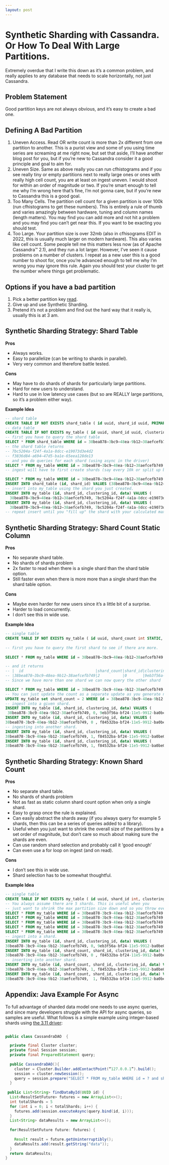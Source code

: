 ```yaml
---
layout: post
---
```

<h1>Synthetic Sharding with Cassandra. Or How To Deal With Large Partitions.</h1>
Extremely overdue that I write this down as it’s a common problem, and really applies to any database that needs to scale horizontally, not just Cassandra.
 
## Problem Statement
 
Good partition keys are not always obvious, and it’s easy to create a bad one.
  
## Defining A Bad Partition
  
1. Uneven Access. Read OR write count is more than 2x different from one partition to another. This is a purist view and some of you using time series are screaming at me right now, but set that aside, I’ll have another blog post for you, but if you’re new to Cassandra consider it a good principle and goal to aim for.
2. Uneven Size. Same as above really you can run cfhistograms and if you see really tiny or empty partitions next to really large ones or ones with really high cell count, you are at least on ingest uneven. I would shoot for within an order of magnitude or two. If you’re smart enough to tell me why I’m wrong here that’s fine, I’m not gonna care, but if you’re new to Cassandra this is a good goal.
3. Too Many Cells. The partition cell count for a given partition is over 100k (run cfhistograms to get these numbers). This is entirely a rule of thumb and varies amazingly between hardware, tuning and column names (length matters). You may find you can add more and not hit a problem and you may find you can’t get near this. If you want to be exacting you should test.
4. Too Large. Your partition size is over 32mb (also in cfhisograms EDIT in 2022, this is usually much larger on modern hardware). This also varies like cell count. Some people tell me this matters less now (as of Apache Cassandra™ 2.1), and they run a lot larger. However, I’ve seen it cause problems on a number of clusters. I repeat as a new user this is a good number to shoot for, once you’re advanced enough to tell me why I’m wrong you may ignore this rule. Again you should test your cluster to get the number where things get problematic.

## Options if you have a bad partition
  
1. Pick a better partition key [read](http://www.datastax.com/dev/blog/basic-rules-of-cassandra-data-modeling).
2. Give up and use Synthetic Sharding.
3. Pretend it’s not a problem and find out the hard way that it really is, usually this is at 3 am.
  
## Synthetic Sharding Strategy: Shard Table

**Pros**

* Always works.
* Easy to parallelize (can be writing to shards in parallel).
* Very very common and therefore battle tested.

**Cons**
  
* May have to do shards of shards for particularly large partitions.
* Hard for new users to understand.
* Hard to use in low latency use cases (but so are REALLY large partitions, so it’s a problem either way).

**Example Idea**

```sql
-- shard table
CREATE TABLE IF NOT EXISTS shard_table ( id uuid, shard_id uuid, PRIMARY KEY(id, shard_id));
-- data table
CREATE TABLE IF NOT EXISTS my_table ( id uuid, shard_id uuid, clustering_id timeuuid, data text, PRIMARY KEY((id, shard_id), clustering_id));
-- first you have to query the shard table
SELECT * FROM shard_table WHERE id = 38bea878–3bc9–48ea-9b12–38aefcefb749;
-- the shard table returns 
-- 7bc5204a-f24f-4a1a-8dcc-e19073d3e4d2
-- f3836d84-a694–47d5-ba1e-65eea128de13 
-- and you do queries for each shard (using async in the driver)
SELECT * FROM my_table WHERE id = 38bea878–3bc9–48ea-9b12–38aefcefb749 AND shard_id = 7bc5204a-f24f-4a1a-8dcc-e19073d3e4d2;
-- ingest will have to first create shards (say every 10k or split up by workers).

SELECT * FROM my_table WHERE id = 38bea878–3bc9–48ea-9b12–38aefcefb749 AND shard_id =  f3836d84-a694–47d5-ba1e-65eea128de13;
INSERT INTO shard_table (id, shard_id) VALUES (38bea878–3bc9–48ea-9b12–38aefcefb749, 7bc5204a-f24f-4a1a-8dcc-e19073d3e4d2);
-- insert into my_table using the shard you just created.
INSERT INTO my_table (id, shard_id, clustering_id, data) VALUES (
  38bea878–3bc9–48ea-9b12–38aefcefb749, 7bc5204a-f24f-4a1a-8dcc-e19073d3e4d2, 9eb3f56a-bf24-11e5-9912-ba0be0483c18, 'my data');
INSERT INTO my_table (id, shard_id, clustering_id, data) VALUES (
  38bea878–3bc9–48ea-9b12–38aefcefb749, 7bc5204a-f24f-4a1a-8dcc-e19073d3e4d2, f84532ba-bf24-11e5-9912-ba0be0483c18, 'my other data');
-- repeat insert until you "fill up" the shard with your calculated max.
```

## Synthetic Sharding Strategy: Shard Count Static Column

**Pros**

* No separate shard table.
* No shards of shards problem
* 2x faster to read when there is a single shard than the shard table option.
* Still faster even when there is more more than a single shard than the shard table option.

**Cons** 

* Maybe even harder for new users since it’s a little bit of a surprise.
* Harder to load concurrently.
* I don’t see this in wide use.
 
  
**Example Idea**
  
```sql
-- single table
CREATE TABLE IF NOT EXISTS my_table ( id uuid, shard_count int STATIC, shard_id int, clustering_id timeuuid, data text, PRIMARY KEY((id, shard_id), clustering_id));
  
-- first you have to query the first shard to see if there are more.
  
SELECT * FROM my_table WHERE id = 38bea878–3bc9–48ea-9b12–38aefcefb749 AND shard_id = 0;

-- and it returns
-- |  id                                |shard_count|shard_id|clustering_id                       | data    |
-- |38bea878–3bc9–48ea-9b12–38aefcefb749|2          |0       |9eb3f56a-bf24-11e5-9912-ba0be0483c18|'my data'|
-- Since we have more than one shard we can now query the other shard

SELECT * FROM my_table WHERE id = 38bea878-3bc9-48ea-9b12-38aefcefb749 AND shard_id = 1;
-- You can just update the count as a separate update as you generate new shards or if you know how many shards you'll end up with before you start ingesting.
UPDATE my_table set shard_count = 2 WHERE id = 38bea878-3bc9-48ea-9b12-38aefcefb749 AND shard_id = 0
-- ingest into a given shard.
INSERT INTO my_table (id, shard_id, clustering_id, data) VALUES (
 38bea878-3bc9-48ea-9b12-38aefcefb749, 0, 9eb3f56a-bf24-11e5-9912-ba0be0483c18, 'my data');
INSERT INTO my_table (id, shard_id, clustering_id, data) VALUES (
38bea878-3bc9-48ea-9b12-38aefcefb749, 0 , f84532ba-bf24-11e5-9912-ba0be0483c18, 'my other data');
-- ingesting into another shard. 
INSERT INTO my_table (id, shard_id, clustering_id, data) VALUES (
38bea878-3bc9-48ea-9b12-38aefcefb749, 1, f84532ba-bf24-11e5-9912-ba0be0483c18, 'my shard 2 data');
INSERT INTO my_table (id, shard_id, clustering_id, data) VALUES (
38bea878-3bc9-48ea-9b12-38aefcefb749, 1, f84532ba-bf24-11e5-9912-ba0be0483c18, 'my other shard 2 data');
```

## Synthetic Sharding Strategy: Known Shard Count

**Pros**

* No separate shard table.
* No shards of shards problem
* Not as fast as static column shard count option when only a single shard.
* Easy to grasp once the rule is explained.
* Can easily abstract the shards away (if you always query for example 5 shards, then this can be a series of queries added to a library).
* Useful when you just want to shrink the overall size of the partitions by a set order of magnitude, but don’t care so much about making sure the shards are even.
* Can use random shard selection and probably call it ‘good enough’
* Can even use a for loop on ingest (and on read).

**Cons**
  
* I don’t see this in wide use.
* Shard selection has to be somewhat thoughtful.
  
**Example Idea**
  
```sql
-- single table
CREATE TABLE IF NOT EXISTS my_table ( id uuid, shard_id int, clustering_id timeuuid, data text, PRIMARY KEY((id, shard_id), clustering_id));
-- You always assume there are 5 shards. This is useful when you 
-- just want to shrink the max partition size down and so you throw every record in a different shard.
SELECT * FROM my_table WHERE id = 38bea878-3bc9-48ea-9b12-38aefcefb749 AND shard_id = 0;
SELECT * FROM my_table WHERE id = 38bea878-3bc9-48ea-9b12-38aefcefb749 AND shard_id = 1;
SELECT * FROM my_table WHERE id = 38bea878-3bc9-48ea-9b12-38aefcefb749 AND shard_id = 2;
SELECT * FROM my_table WHERE id = 38bea878-3bc9-48ea-9b12-38aefcefb749 AND shard_id = 3;
SELECT * FROM my_table WHERE id = 38bea878-3bc9-48ea-9b12-38aefcefb749 AND shard_id = 4;
-- ingest into a shard.
INSERT INTO my_table (id, shard_id, clustering_id, data) VALUES (
38bea878-3bc9-48ea-9b12-38aefcefb749, 0, 9eb3f56a-bf24-11e5-9912-ba0be0483c18, 'my data');
INSERT INTO my_table (id, shard_count, shard_id, clustering_id, data) VALUES (
38bea878-3bc9-48ea-9b12-38aefcefb749, 0 , f84532ba-bf24-11e5-9912-ba0be0483c18, 'my other data');
-- inserting into another shard.
INSERT INTO my_table (id, shard_count, shard_id, clustering_id, data) VALUES (
38bea878-3bc9-48ea-9b12-38aefcefb749, 1, f84532ba-bf24-11e5-9912-ba0be0483c18, 'my shard 2 data');
INSERT INTO my_table (id, shard_count, shard_id, clustering_id, data) VALUES (
38bea878-3bc9-48ea-9b12-38aefcefb749,  1, f84532ba-bf24-11e5-9912-ba0be0483c18, 'my other shard 2 data');
```
 
## Appendix: Java Example For Async
  
To full advantage of sharded data model one needs to use async queries, and since many developers struggle with the API for async queries, so samples are useful. What follows is a simple example using integer-based shards using [the 3.11 driver](https://docs.datastax.com/en/developer/java-driver/3.11/):
  
```java

public class CassandraDAO  {

  private final Cluster cluster;
  private final Session session;
  private final PreparedStatement query;
  
  public CassandraDAO(){
    cluster = Cluster.Builder.addContactPoint(“127.0.0.1”).build();
    session = cluster.newSession();
    query = session.prepare("SELECT * FROM my_table WHERE id = ? and shard_id = ?");
  }
 
 public List<String> findDataById(UUID id) {
  List<ResultSetFuture> futures = new ArrayList<>();
  int totalShards = 5
  for (int i = 0; i < totalShards; i++) {
    futures.add(session.executeAsync(query.bind(id, i)));
  }
  List<String> dataResults = new ArrayList<>();
  
  for(ResultSetFuture future: futures) {
  
    Result result = future.getUninterruptibly();
    dataResults.add(result.getString("data"));
  } 
  return dataResults;
}
```

